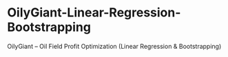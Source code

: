 # OilyGiant-Linear-Regression-Bootstrapping
OilyGiant – Oil Field Profit Optimization (Linear Regression &amp; Bootstrapping)
